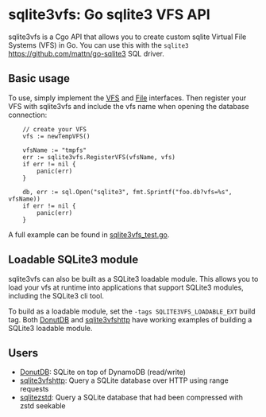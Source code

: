 # sqlite3vfs: Go sqlite3 VFS API

sqlite3vfs is a Cgo API that allows you to create custom sqlite Virtual File Systems (VFS) in Go. You can use this with the `sqlite3` https://github.com/mattn/go-sqlite3 SQL driver.


## Basic usage

To use, simply implement the [VFS](https://pkg.go.dev/github.com/psanford/sqlite3vfs?utm_source=godoc#VFS) and [File](https://pkg.go.dev/github.com/psanford/sqlite3vfs?utm_source=godoc#File) interfaces. Then register your VFS with sqlite3vfs and include the vfs name when opening the database connection:

```
	// create your VFS
	vfs := newTempVFS()

	vfsName := "tmpfs"
	err := sqlite3vfs.RegisterVFS(vfsName, vfs)
	if err != nil {
		panic(err)
	}

	db, err := sql.Open("sqlite3", fmt.Sprintf("foo.db?vfs=%s", vfsName))
	if err != nil {
		panic(err)
	}

```

A full example can be found in [sqlite3vfs_test.go](sqlite3vfs_test.go).

## Loadable SQLite3 module

sqlite3vfs can also be built as a SQLite3 loadable module. This allows you to load your vfs at runtime into applications that support SQLite3 modules, including the SQLite3 cli tool.

To build as a loadable module, set the `-tags SQLITE3VFS_LOADABLE_EXT` build tag. Both [DonutDB](https://github.com/psanford/donutdb/tree/main/donutdb-loadable) and [sqlite3vfshttp](https://github.com/psanford/sqlite3vfshttp/tree/main/sqlite3http-ext) have working examples of building a SQLite3 loadable module.

## Users

- [DonutDB](https://github.com/psanford/donutdb): SQLite on top of DynamoDB (read/write)
- [sqlite3vfshttp](https://github.com/psanford/sqlite3vfshttp): Query a SQLite database over HTTP using range requests
- [sqlitezstd](https://github.com/jtarchie/sqlitezstd): Query a SQLite database that had been compressed with zstd seekable
